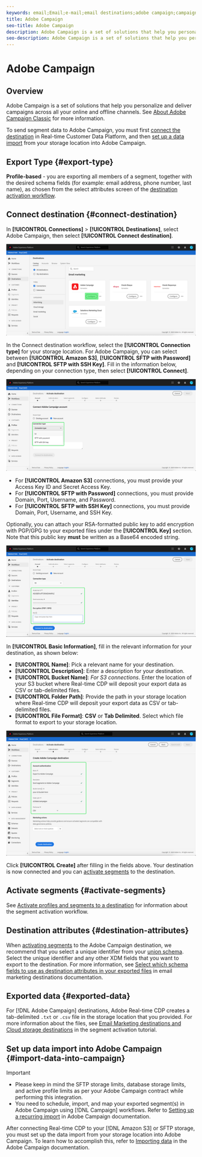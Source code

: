 ```yaml
---
keywords: email;Email;e-mail;email destinations;adobe campaign;campaign
title: Adobe Campaign
seo-title: Adobe Campaign
description: Adobe Campaign is a set of solutions that help you personalize and deliver campaigns across all your online and offline channels.
seo-description: Adobe Campaign is a set of solutions that help you personalize and deliver campaigns across all your online and offline channels.
---
```


# Adobe Campaign

## Overview

Adobe Campaign is a set of solutions that help you personalize and deliver campaigns across all your online and offline channels. See [About Adobe Campaign Classic](https://experienceleague.adobe.com/docs/campaign-classic/using/getting-started/starting-with-adobe-campaign/about-adobe-campaign-classic.html) for more information.

To send segment data to Adobe Campaign, you must first [connect the destination](#connect-destination) in Real-time Customer Data Platform, and then [set up a data import](#import-data-into-campaign) from your storage location into Adobe Campaign.

## Export Type {#export-type}

**Profile-based** - you are exporting all members of a segment, together with the desired schema fields (for example: email address, phone number, last name), as chosen from the select attributes screen of the [destination activation workflow](./activate-destinations.md#select-attributes).

## Connect destination {#connect-destination}

In **[!UICONTROL Connections]** > **[!UICONTROL Destinations]**, select Adobe Campaign, then select **[!UICONTROL Connect destination]**.

![Connect to adobe campaign](./assets/adobe-campaign/catalog.png)

In the Connect destination workflow, select the **[!UICONTROL Connection type]** for your storage location. For Adobe Campaign, you can select between **[!UICONTROL Amazon S3]**, **[!UICONTROL SFTP with Password]** and **[!UICONTROL SFTP with SSH Key]**. Fill in the information below, depending on your connection type, then select **[!UICONTROL Connect]**.

![Set up Campaign wizard](./assets/adobe-campaign/connection-type.png)

- For **[!UICONTROL Amazon S3]** connections, you must provide your Access Key ID and Secret Access Key. 
- For **[!UICONTROL SFTP with Password]** connections, you must provide Domain, Port, Username, and Password.
- For **[!UICONTROL SFTP with SSH Key]** connections, you must provide Domain, Port, Username, and SSH Key.

Optionally, you can attach your RSA-formatted public key to add encryption with PGP/GPG to your exported files under the **[!UICONTROL Key]** section. Note that this public key **must** be written as a Base64 encoded string. 

![Fill in Campaign information](./assets/adobe-campaign/account-info.png)

In **[!UICONTROL Basic Information]**, fill in the relevant information for your destination, as shown below:
   - **[!UICONTROL Name]**: Pick a relevant name for your destination.
   - **[!UICONTROL Description]**: Enter a description for your destination.
   - **[!UICONTROL Bucket Name]**: *For S3 connections*. Enter the location of your S3 bucket where Real-time CDP will deposit your export data as CSV or tab-delimited files. 
   - **[!UICONTROL Folder Path]**: Provide the path in your storage location where Real-time CDP will deposit your export data as CSV or tab-delimited files.
   - **[!UICONTROL File Format]**: **CSV** or **Tab Delimited**. Select which file format to export to your storage location. 

![Campaign basic information](./assets/adobe-campaign/basic-information.png)

Click **[!UICONTROL Create]** after filling in the fields above. Your destination is now connected and you can [activate segments](./activate-destinations.md) to the destination.

## Activate segments {#activate-segments}

See [Activate profiles and segments to a destination](./activate-destinations.md) for information about the segment activation workflow.

## Destination attributes {#destination-attributes}

When [activating segments](./activate-destinations.md) to the Adobe Campaign destination, we recommend that you select a unique identifier from your [union schema](../../profile/home.md#profile-fragments-and-union-schemas). Select the unique identifier and any other XDM fields that you want to export to the destination. For more information, see [Select which schema fields to use as destination attributes in your exported files](./email-marketing-destinations.md#destination-attributes) in email marketing destinations documentation. 

## Exported data {#exported-data}

For [!DNL Adobe Campaign] destinations, Adobe Real-time CDP creates a tab-delimited `.txt` or `.csv` file in the storage location that you provided. For more information about the files, see [Email Marketing destinations and Cloud storage destinations](./activate-destinations.md#esp-and-cloud-storage) in the segment activation tutorial. 

<!--

Expect a new file to be created in your storage location every day. The file format is:

`Adobe_Campaign_segment<segmentID>_<timestamp-yyyymmddhhmmss>.csv`

```
Adobe_Campaign_segment12341e18-abcd-49c2-836d-123c88e76c39_20200408061804.csv
Adobe_Campaign_segment12341e18-abcd-49c2-836d-123c88e76c39_20200409052200.csv
Adobe_Campaign_segment12341e18-abcd-49c2-836d-123c88e76c39_20200410061130.csv
```

The presence of these files in your storage location is confirmation of successful activation. To understand how the exported files are structured, you can [download a sample .csv file](./assets/sample_export_file_segment12341e18-abcd-49c2-836d-123c88e76c39_20200408061804.csv). This sample file includes the profile attributes `person.firstname`, `person.lastname`, `person.gender`, `person.birthyear`, and `personalEmail.address`.

-->

## Set up data import into Adobe Campaign {#import-data-into-campaign}

>[!IMPORTANT]
>
>- Please keep in mind the SFTP storage limits, database storage limits, and active profile limits as per your Adobe Campaign contract while performing this integration.
>- You need to schedule, import, and map your exported segment(s) in Adobe Campaign using [!DNL Campaign] workflows. Refer to [Setting up a recurring import](https://experienceleague.adobe.com/docs/campaign-classic/using/automating-with-workflows/general-operation/importing-data.html#setting-up-a-recurring-import) in Adobe Campaign documentation.

After connecting Real-time CDP to your [!DNL Amazon S3] or SFTP storage, you must set up the data import from your storage location into Adobe Campaign. To learn how to accomplish this, refer to [Importing data](https://experienceleague.adobe.com/docs/campaign-classic/using/automating-with-workflows/general-operation/importing-data.html) in the Adobe Campaign documentation.